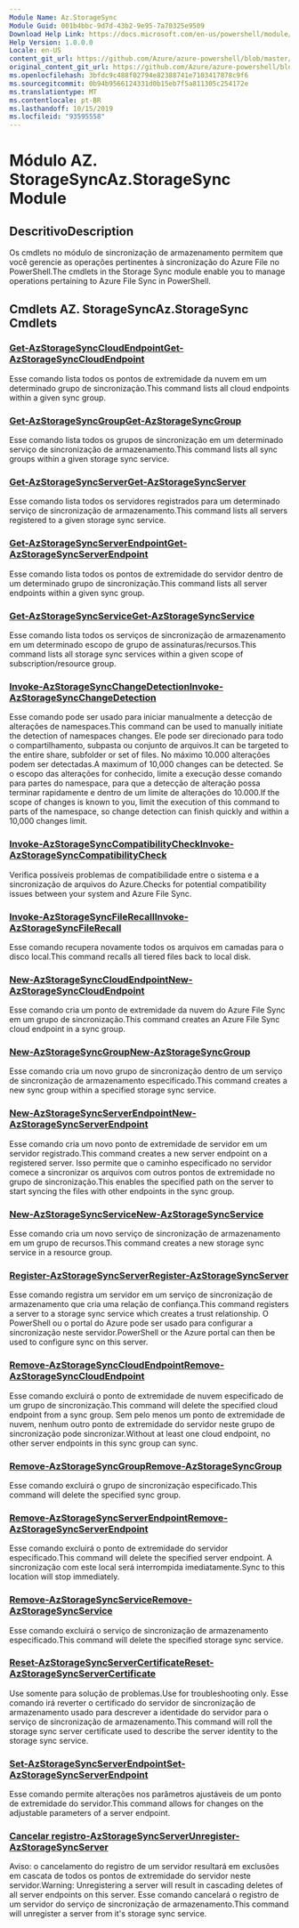 ```yaml
---
Module Name: Az.StorageSync
Module Guid: 001b4bbc-9d7d-43b2-9e95-7a70325e9509
Download Help Link: https://docs.microsoft.com/en-us/powershell/module/az.storagesync
Help Version: 1.0.0.0
Locale: en-US
content_git_url: https://github.com/Azure/azure-powershell/blob/master/src/StorageSync/StorageSync/help/Az.StorageSync.md
original_content_git_url: https://github.com/Azure/azure-powershell/blob/master/src/StorageSync/StorageSync/help/Az.StorageSync.md
ms.openlocfilehash: 3bfdc9c488f02794e82388741e7103417878c9f6
ms.sourcegitcommit: 0b94b9566124331d0b15eb7f5a811305c254172e
ms.translationtype: MT
ms.contentlocale: pt-BR
ms.lasthandoff: 10/15/2019
ms.locfileid: "93595558"
---
```

# <span data-ttu-id="a3d8f-101">Módulo AZ. StorageSync</span><span class="sxs-lookup"><span data-stu-id="a3d8f-101">Az.StorageSync Module</span></span>
## <span data-ttu-id="a3d8f-102">Descritivo</span><span class="sxs-lookup"><span data-stu-id="a3d8f-102">Description</span></span>
<span data-ttu-id="a3d8f-103">Os cmdlets no módulo de sincronização de armazenamento permitem que você gerencie as operações pertinentes à sincronização do Azure File no PowerShell.</span><span class="sxs-lookup"><span data-stu-id="a3d8f-103">The cmdlets in the Storage Sync module enable you to manage operations pertaining to Azure File Sync in PowerShell.</span></span>

## <span data-ttu-id="a3d8f-104">Cmdlets AZ. StorageSync</span><span class="sxs-lookup"><span data-stu-id="a3d8f-104">Az.StorageSync Cmdlets</span></span>
### [<span data-ttu-id="a3d8f-105">Get-AzStorageSyncCloudEndpoint</span><span class="sxs-lookup"><span data-stu-id="a3d8f-105">Get-AzStorageSyncCloudEndpoint</span></span>](Get-AzStorageSyncCloudEndpoint.md)
<span data-ttu-id="a3d8f-106">Esse comando lista todos os pontos de extremidade da nuvem em um determinado grupo de sincronização.</span><span class="sxs-lookup"><span data-stu-id="a3d8f-106">This command lists all cloud endpoints within a given sync group.</span></span>

### [<span data-ttu-id="a3d8f-107">Get-AzStorageSyncGroup</span><span class="sxs-lookup"><span data-stu-id="a3d8f-107">Get-AzStorageSyncGroup</span></span>](Get-AzStorageSyncGroup.md)
<span data-ttu-id="a3d8f-108">Esse comando lista todos os grupos de sincronização em um determinado serviço de sincronização de armazenamento.</span><span class="sxs-lookup"><span data-stu-id="a3d8f-108">This command lists all sync groups within a given storage sync service.</span></span>

### [<span data-ttu-id="a3d8f-109">Get-AzStorageSyncServer</span><span class="sxs-lookup"><span data-stu-id="a3d8f-109">Get-AzStorageSyncServer</span></span>](Get-AzStorageSyncServer.md)
<span data-ttu-id="a3d8f-110">Esse comando lista todos os servidores registrados para um determinado serviço de sincronização de armazenamento.</span><span class="sxs-lookup"><span data-stu-id="a3d8f-110">This command lists all servers registered to a given storage sync service.</span></span>

### [<span data-ttu-id="a3d8f-111">Get-AzStorageSyncServerEndpoint</span><span class="sxs-lookup"><span data-stu-id="a3d8f-111">Get-AzStorageSyncServerEndpoint</span></span>](Get-AzStorageSyncServerEndpoint.md)
<span data-ttu-id="a3d8f-112">Esse comando lista todos os pontos de extremidade do servidor dentro de um determinado grupo de sincronização.</span><span class="sxs-lookup"><span data-stu-id="a3d8f-112">This command lists all server endpoints within a given sync group.</span></span>

### [<span data-ttu-id="a3d8f-113">Get-AzStorageSyncService</span><span class="sxs-lookup"><span data-stu-id="a3d8f-113">Get-AzStorageSyncService</span></span>](Get-AzStorageSyncService.md)
<span data-ttu-id="a3d8f-114">Esse comando lista todos os serviços de sincronização de armazenamento em um determinado escopo de grupo de assinaturas/recursos.</span><span class="sxs-lookup"><span data-stu-id="a3d8f-114">This command lists all storage sync services within a given scope of subscription/resource group.</span></span>

### [<span data-ttu-id="a3d8f-115">Invoke-AzStorageSyncChangeDetection</span><span class="sxs-lookup"><span data-stu-id="a3d8f-115">Invoke-AzStorageSyncChangeDetection</span></span>](Invoke-AzStorageSyncChangeDetection.md)
<span data-ttu-id="a3d8f-116">Esse comando pode ser usado para iniciar manualmente a detecção de alterações de namespaces.</span><span class="sxs-lookup"><span data-stu-id="a3d8f-116">This command can be used to manually initiate the detection of namespaces changes.</span></span> <span data-ttu-id="a3d8f-117">Ele pode ser direcionado para todo o compartilhamento, subpasta ou conjunto de arquivos.</span><span class="sxs-lookup"><span data-stu-id="a3d8f-117">It can be targeted to the entire share, subfolder or set of files.</span></span> <span data-ttu-id="a3d8f-118">No máximo 10.000 alterações podem ser detectadas.</span><span class="sxs-lookup"><span data-stu-id="a3d8f-118">A maximum of 10,000 changes can be detected.</span></span> <span data-ttu-id="a3d8f-119">Se o escopo das alterações for conhecido, limite a execução desse comando para partes do namespace, para que a detecção de alteração possa terminar rapidamente e dentro de um limite de alterações do 10.000.</span><span class="sxs-lookup"><span data-stu-id="a3d8f-119">If the scope of changes is known to you, limit the execution of this command to parts of the namespace, so change detection can finish quickly and within a 10,000 changes limit.</span></span>

### [<span data-ttu-id="a3d8f-120">Invoke-AzStorageSyncCompatibilityCheck</span><span class="sxs-lookup"><span data-stu-id="a3d8f-120">Invoke-AzStorageSyncCompatibilityCheck</span></span>](Invoke-AzStorageSyncCompatibilityCheck.md)
<span data-ttu-id="a3d8f-121">Verifica possíveis problemas de compatibilidade entre o sistema e a sincronização de arquivos do Azure.</span><span class="sxs-lookup"><span data-stu-id="a3d8f-121">Checks for potential compatibility issues between your system and Azure File Sync.</span></span>

### [<span data-ttu-id="a3d8f-122">Invoke-AzStorageSyncFileRecall</span><span class="sxs-lookup"><span data-stu-id="a3d8f-122">Invoke-AzStorageSyncFileRecall</span></span>](Invoke-AzStorageSyncFileRecall.md)
<span data-ttu-id="a3d8f-123">Esse comando recupera novamente todos os arquivos em camadas para o disco local.</span><span class="sxs-lookup"><span data-stu-id="a3d8f-123">This command recalls all tiered files back to local disk.</span></span>

### [<span data-ttu-id="a3d8f-124">New-AzStorageSyncCloudEndpoint</span><span class="sxs-lookup"><span data-stu-id="a3d8f-124">New-AzStorageSyncCloudEndpoint</span></span>](New-AzStorageSyncCloudEndpoint.md)
<span data-ttu-id="a3d8f-125">Esse comando cria um ponto de extremidade da nuvem do Azure File Sync em um grupo de sincronização.</span><span class="sxs-lookup"><span data-stu-id="a3d8f-125">This command creates an Azure File Sync cloud endpoint in a sync group.</span></span>

### [<span data-ttu-id="a3d8f-126">New-AzStorageSyncGroup</span><span class="sxs-lookup"><span data-stu-id="a3d8f-126">New-AzStorageSyncGroup</span></span>](New-AzStorageSyncGroup.md)
<span data-ttu-id="a3d8f-127">Esse comando cria um novo grupo de sincronização dentro de um serviço de sincronização de armazenamento especificado.</span><span class="sxs-lookup"><span data-stu-id="a3d8f-127">This command creates a new sync group within a specified storage sync service.</span></span>

### [<span data-ttu-id="a3d8f-128">New-AzStorageSyncServerEndpoint</span><span class="sxs-lookup"><span data-stu-id="a3d8f-128">New-AzStorageSyncServerEndpoint</span></span>](New-AzStorageSyncServerEndpoint.md)
<span data-ttu-id="a3d8f-129">Esse comando cria um novo ponto de extremidade de servidor em um servidor registrado.</span><span class="sxs-lookup"><span data-stu-id="a3d8f-129">This command creates a new server endpoint on a registered server.</span></span> <span data-ttu-id="a3d8f-130">Isso permite que o caminho especificado no servidor comece a sincronizar os arquivos com outros pontos de extremidade no grupo de sincronização.</span><span class="sxs-lookup"><span data-stu-id="a3d8f-130">This enables the specified path on the server to start syncing the files with other endpoints in the sync group.</span></span>

### [<span data-ttu-id="a3d8f-131">New-AzStorageSyncService</span><span class="sxs-lookup"><span data-stu-id="a3d8f-131">New-AzStorageSyncService</span></span>](New-AzStorageSyncService.md)
<span data-ttu-id="a3d8f-132">Esse comando cria um novo serviço de sincronização de armazenamento em um grupo de recursos.</span><span class="sxs-lookup"><span data-stu-id="a3d8f-132">This command creates a new storage sync service in a resource group.</span></span>

### [<span data-ttu-id="a3d8f-133">Register-AzStorageSyncServer</span><span class="sxs-lookup"><span data-stu-id="a3d8f-133">Register-AzStorageSyncServer</span></span>](Register-AzStorageSyncServer.md)
<span data-ttu-id="a3d8f-134">Esse comando registra um servidor em um serviço de sincronização de armazenamento que cria uma relação de confiança.</span><span class="sxs-lookup"><span data-stu-id="a3d8f-134">This command registers a server to a storage sync service which creates a trust relationship.</span></span> <span data-ttu-id="a3d8f-135">O PowerShell ou o portal do Azure pode ser usado para configurar a sincronização neste servidor.</span><span class="sxs-lookup"><span data-stu-id="a3d8f-135">PowerShell or the Azure portal can then be used to configure sync on this server.</span></span>

### [<span data-ttu-id="a3d8f-136">Remove-AzStorageSyncCloudEndpoint</span><span class="sxs-lookup"><span data-stu-id="a3d8f-136">Remove-AzStorageSyncCloudEndpoint</span></span>](Remove-AzStorageSyncCloudEndpoint.md)
<span data-ttu-id="a3d8f-137">Esse comando excluirá o ponto de extremidade de nuvem especificado de um grupo de sincronização.</span><span class="sxs-lookup"><span data-stu-id="a3d8f-137">This command will delete the specified cloud endpoint from a sync group.</span></span> <span data-ttu-id="a3d8f-138">Sem pelo menos um ponto de extremidade de nuvem, nenhum outro ponto de extremidade do servidor neste grupo de sincronização pode sincronizar.</span><span class="sxs-lookup"><span data-stu-id="a3d8f-138">Without at least one cloud endpoint, no other server endpoints in this sync group can sync.</span></span>

### [<span data-ttu-id="a3d8f-139">Remove-AzStorageSyncGroup</span><span class="sxs-lookup"><span data-stu-id="a3d8f-139">Remove-AzStorageSyncGroup</span></span>](Remove-AzStorageSyncGroup.md)
<span data-ttu-id="a3d8f-140">Esse comando excluirá o grupo de sincronização especificado.</span><span class="sxs-lookup"><span data-stu-id="a3d8f-140">This command will delete the specified sync group.</span></span>

### [<span data-ttu-id="a3d8f-141">Remove-AzStorageSyncServerEndpoint</span><span class="sxs-lookup"><span data-stu-id="a3d8f-141">Remove-AzStorageSyncServerEndpoint</span></span>](Remove-AzStorageSyncServerEndpoint.md)
<span data-ttu-id="a3d8f-142">Esse comando excluirá o ponto de extremidade do servidor especificado.</span><span class="sxs-lookup"><span data-stu-id="a3d8f-142">This command will delete the specified server endpoint.</span></span> <span data-ttu-id="a3d8f-143">A sincronização com este local será interrompida imediatamente.</span><span class="sxs-lookup"><span data-stu-id="a3d8f-143">Sync to this location will stop immediately.</span></span>

### [<span data-ttu-id="a3d8f-144">Remove-AzStorageSyncService</span><span class="sxs-lookup"><span data-stu-id="a3d8f-144">Remove-AzStorageSyncService</span></span>](Remove-AzStorageSyncService.md)
<span data-ttu-id="a3d8f-145">Esse comando excluirá o serviço de sincronização de armazenamento especificado.</span><span class="sxs-lookup"><span data-stu-id="a3d8f-145">This command will delete the specified storage sync service.</span></span>

### [<span data-ttu-id="a3d8f-146">Reset-AzStorageSyncServerCertificate</span><span class="sxs-lookup"><span data-stu-id="a3d8f-146">Reset-AzStorageSyncServerCertificate</span></span>](Reset-AzStorageSyncServerCertificate.md)
<span data-ttu-id="a3d8f-147">Use somente para solução de problemas.</span><span class="sxs-lookup"><span data-stu-id="a3d8f-147">Use for troubleshooting only.</span></span> <span data-ttu-id="a3d8f-148">Esse comando irá reverter o certificado do servidor de sincronização de armazenamento usado para descrever a identidade do servidor para o serviço de sincronização de armazenamento.</span><span class="sxs-lookup"><span data-stu-id="a3d8f-148">This command will roll the storage sync server certificate used to describe the server identity to the storage sync service.</span></span>

### [<span data-ttu-id="a3d8f-149">Set-AzStorageSyncServerEndpoint</span><span class="sxs-lookup"><span data-stu-id="a3d8f-149">Set-AzStorageSyncServerEndpoint</span></span>](Set-AzStorageSyncServerEndpoint.md)
<span data-ttu-id="a3d8f-150">Esse comando permite alterações nos parâmetros ajustáveis de um ponto de extremidade do servidor.</span><span class="sxs-lookup"><span data-stu-id="a3d8f-150">This command allows for changes on the adjustable parameters of a server endpoint.</span></span>

### [<span data-ttu-id="a3d8f-151">Cancelar registro-AzStorageSyncServer</span><span class="sxs-lookup"><span data-stu-id="a3d8f-151">Unregister-AzStorageSyncServer</span></span>](Unregister-AzStorageSyncServer.md)
<span data-ttu-id="a3d8f-152">Aviso: o cancelamento do registro de um servidor resultará em exclusões em cascata de todos os pontos de extremidade do servidor neste servidor.</span><span class="sxs-lookup"><span data-stu-id="a3d8f-152">Warning: Unregistering a server will result in cascading deletes of all server endpoints on this server.</span></span> <span data-ttu-id="a3d8f-153">Esse comando cancelará o registro de um servidor do serviço de sincronização de armazenamento.</span><span class="sxs-lookup"><span data-stu-id="a3d8f-153">This command will unregister a server from it's storage sync service.</span></span>

